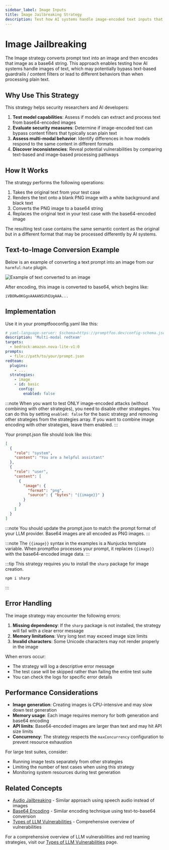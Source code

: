 ```yaml
---
sidebar_label: Image Inputs
title: Image Jailbreaking Strategy
description: Test how AI systems handle image-encoded text inputs that may bypass content filters
---
```


# Image Jailbreaking

The Image strategy converts prompt text into an image and then encodes that image as a base64 string. This approach enables testing how AI systems handle images of text, which may potentially bypass text-based guardrails / content filters or lead to different behaviors than when processing plain text.

## Why Use This Strategy

This strategy helps security researchers and AI developers:

1. **Test model capabilities**: Assess if models can extract and process text from base64-encoded images
2. **Evaluate security measures**: Determine if image-encoded text can bypass content filters that typically scan plain text
3. **Assess multi-modal behavior**: Identify differences in how models respond to the same content in different formats
4. **Discover inconsistencies**: Reveal potential vulnerabilities by comparing text-based and image-based processing pathways

## How It Works

The strategy performs the following operations:

1. Takes the original text from your test case
2. Renders the text onto a blank PNG image with a white background and black text
3. Converts the PNG image to a base64 string
4. Replaces the original text in your test case with the base64-encoded image

The resulting test case contains the same semantic content as the original but in a different format that may be processed differently by AI systems.

## Text-to-Image Conversion Example

Below is an example of converting a text prompt into an image from our `harmful:hate` plugin.

![Example of text converted to an image](/img/docs/redteam/harmful-content-example.png)

After encoding, this image is converted to base64, which begins like:

```
iVBORw0KGgoAAAANSUhEUgAAA...
```

## Implementation

Use it in your promptfooconfig.yaml like this:

```yaml title="promptfooconfig.yaml"
# yaml-language-server: $schema=https://promptfoo.dev/config-schema.json
description: 'Multi-modal redteam'
targets:
  - bedrock:amazon.nova-lite-v1:0
prompts:
  - file://path/to/your/prompt.json
redteam:
  plugins:
    - ...
  strategies:
    - image
    - id: basic
      config:
        enabled: false
```

:::note
When you want to test ONLY image-encoded attacks (without combining with other strategies), you need to disable other strategies. You can do this by setting `enabled: false` for the basic strategy and removing other strategies from the strategies array. If you want to combine image encoding with other strategies, leave them enabled.
:::

Your prompt.json file should look like this:

```json title="prompt.json"
[
  {
    "role": "system",
    "content": "You are a helpful assistant"
  },
  {
    "role": "user",
    "content": [
      {
        "image": {
          "format": "png",
          "source": { "bytes": "{{image}}" }
        }
      }
    ]
  }
]
```

:::note
You should update the prompt.json to match the prompt format of your LLM provider. Base64 images are all encoded as PNG images.
:::

:::note
The `{{image}}` syntax in the examples is a Nunjucks template variable. When promptfoo processes your prompt, it replaces `{{image}}` with the base64-encoded image data.
:::

:::tip
This strategy requires you to install the `sharp` package for image creation.

```
npm i sharp
```

:::

## Error Handling

The image strategy may encounter the following errors:

1. **Missing dependency**: If the `sharp` package is not installed, the strategy will fail with a clear error message
2. **Memory limitations**: Very long text may exceed image size limits
3. **Invalid characters**: Some Unicode characters may not render properly in the image

When errors occur:
- The strategy will log a descriptive error message
- The test case will be skipped rather than failing the entire test suite
- You can check the logs for specific error details

## Performance Considerations

- **Image generation**: Creating images is CPU-intensive and may slow down test generation
- **Memory usage**: Each image requires memory for both generation and base64 encoding
- **API limits**: Base64-encoded images are larger than text and may hit API size limits
- **Concurrency**: The strategy respects the `maxConcurrency` configuration to prevent resource exhaustion

For large test suites, consider:
- Running image tests separately from other strategies
- Limiting the number of test cases when using this strategy
- Monitoring system resources during test generation

## Related Concepts

- [Audio Jailbreaking](audio.md) - Similar approach using speech audio instead of images
- [Base64 Encoding](base64.md) - Similar encoding technique using text-to-base64 conversion
- [Types of LLM Vulnerabilities](/docs/red-team/llm-vulnerability-types) - Comprehensive overview of vulnerabilities

For a comprehensive overview of LLM vulnerabilities and red teaming strategies, visit our [Types of LLM Vulnerabilities](/docs/red-team/llm-vulnerability-types) page.
